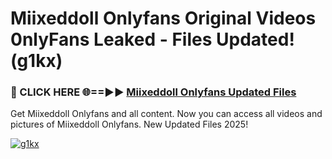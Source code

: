 # Miixeddoll Onlyfans Original Videos 0nlyFans Leaked - Files Updated! (g1kx)

<h3>🔴 CLICK HERE 🌐==►► <a href="https://tinyurl.com/ehrbuxhb" rel="nofollow">Miixeddoll Onlyfans Updated Files</a></h3>

Get Miixeddoll Onlyfans and all content. Now you can access all videos and pictures of Miixeddoll Onlyfans. New Updated Files 2025!

[![g1kx](https://i.imgur.com/lVYEuWS.gif)](https://tinyurl.com/ehrbuxhb)

